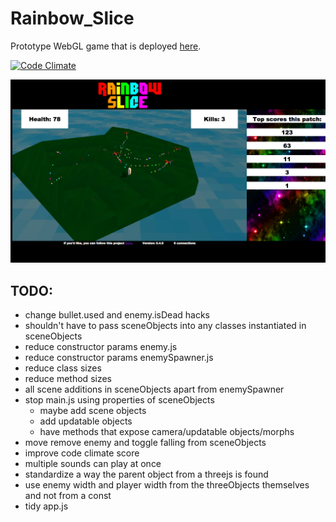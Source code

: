 Rainbow_Slice
=============

Prototype WebGL game that is deployed [here](http://www.rainbowslice.com).

[![Code Climate](https://codeclimate.com/github/SimonHFrost/Rainbow_Slice.png)](https://codeclimate.com/github/SimonHFrost/Rainbow_Slice)

![Image of RainbowSlice](rainbowslice.png)

TODO:
-----

* change bullet.used and enemy.isDead hacks
* shouldn't have to pass sceneObjects into any classes instantiated in sceneObjects
* reduce constructor params enemy.js
* reduce constructor params enemySpawner.js
* reduce class sizes
* reduce method sizes
* all scene additions in sceneObjects apart from enemySpawner
* stop main.js using properties of sceneObjects
	* maybe add scene objects
	* add updatable objects
	* have methods that expose camera/updatable objects/morphs
* move remove enemy and toggle falling from sceneObjects
* improve code climate score
* multiple sounds can play at once
* standardize a way the parent object from a threejs is found
* use enemy width and player width from the threeObjects themselves and not from a const
* tidy app.js